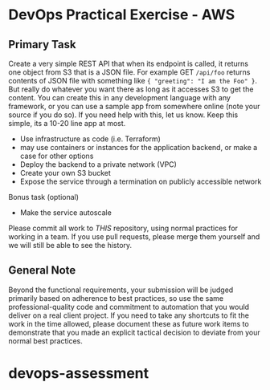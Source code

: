 # DevOps Practical Exercise - AWS

## Primary Task

Create a very simple REST API that when its endpoint is called, it returns one object from S3 that is a JSON file. For example GET `/api/foo` returns contents of JSON file with something like `{ "greeting": "I am the Foo" }`. But really do whatever you want there as long as it accesses S3 to get the content. You can create this in any development language with any framework, or you can use a sample app from somewhere online (note your source if you do so). If you need help with this, let us know. Keep this simple, its a 10-20 line app at most.

- Use infrastructure as code (i.e. Terraform)
-  may use containers or instances for the application backend, or make a case for other options
- Deploy the backend to a private network (VPC)
- Create your own S3 bucket
- Expose the service through a termination on publicly accessible network

Bonus task (optional)

- Make the service autoscale

Please commit all work to _THIS_ repository, using normal practices for working in a team. If you use pull requests, please merge them yourself and we will still be able to see the history.

## General Note

Beyond the functional requirements, your submission will be judged primarily based on adherence to best practices, so use the same professional-quality code and commitment to automation that you would deliver on a real client project. If you need to take any shortcuts to fit the work in the time allowed, please document these as future work items to demonstrate that you made an explicit tactical decision to deviate from your normal best practices.
# devops-assessment
